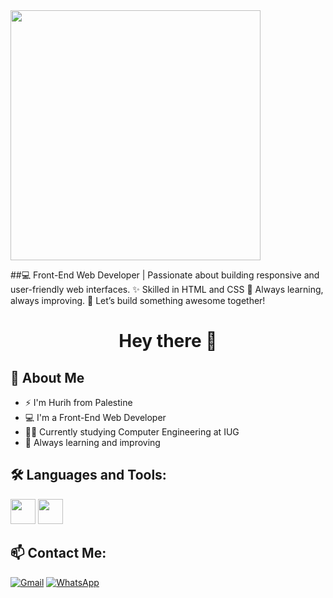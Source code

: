 
<img src="https://raw.githubusercontent.com/hurih2003/hurih2003/main/coding.png" width="400"/>


##💻 Front-End Web Developer | Passionate about building responsive and user-friendly web interfaces.
✨ Skilled in HTML and CSS
🎯 Always learning, always improving.
🚀 Let’s build something awesome together!


<h1 align="center">Hey there 👋</h1>

## 🧠 About Me
- ⚡ I'm Hurih from Palestine  
- 💻 I'm a Front-End Web Developer  
- 👩‍💻 Currently studying Computer  Engineering at IUG
- 🌱 Always learning and improving  

## 🛠️ Languages and Tools:
<p>
  <img src="https://cdn.jsdelivr.net/gh/devicons/devicon/icons/html5/html5-original.svg" width="40"/>
  <img src="https://cdn.jsdelivr.net/gh/devicons/devicon/icons/css3/css3-original.svg" width="40"/>

</p>

## 📫 Contact Me:
[![Gmail](https://img.shields.io/badge/Gmail-red?logo=gmail&style=for-the-badge)](mailto:your-HURIH2003@gmail.com)
[![WhatsApp](https://img.shields.io/badge/WhatsApp-25D366?logo=whatsapp&logoColor=white&style=for-the-badge)](https://wa.me/+97099894266)



